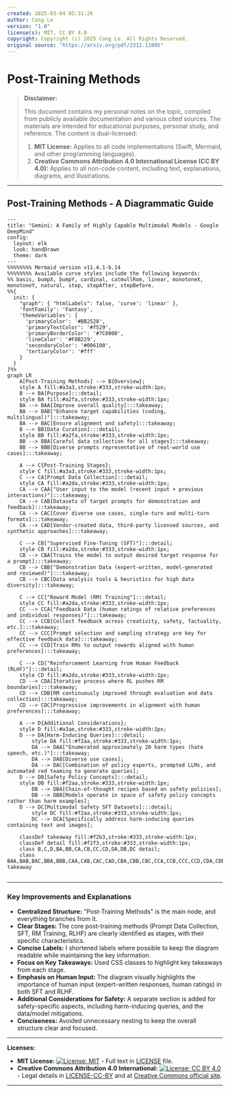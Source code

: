 ```yaml
---
created: 2025-03-04 05:31:26
author: Cong Le
version: "1.0"
license(s): MIT, CC BY 4.0
copyright: Copyright (c) 2025 Cong Le. All Rights Reserved.
original source: "https://arxiv.org/pdf/2312.11805"
---
```




# Post-Training Methods
> **Disclaimer:**
>
> This document contains my personal notes on the topic,
> compiled from publicly available documentation and various cited sources.
> The materials are intended for educational purposes, personal study, and reference.
> The content is dual-licensed:
> 1. **MIT License:** Applies to all code implementations (Swift, Mermaid, and other programming languages).
> 2. **Creative Commons Attribution 4.0 International License (CC BY 4.0):** Applies to all non-code content, including text, explanations, diagrams, and illustrations.
---


## Post-Training Methods - A Diagrammatic Guide 




```mermaid
---
title: "Gemini: A Family of Highly Capable Multimodal Models - Google DeepMind"
config:
  layout: elk
  look: handDrawn
  theme: dark
---
%%%%%%%% Mermaid version v11.4.1-b.14
%%%%%%%% Available curve styles include the following keywords:
%% basis, bumpX, bumpY, cardinal, catmullRom, linear, monotoneX, monotoneY, natural, step, stepAfter, stepBefore.
%%{
  init: {
    "graph": { "htmlLabels": false, 'curve': 'linear' },
    'fontFamily': 'Fantasy',
    'themeVariables': {
      'primaryColor': '#BB2528',
      'primaryTextColor': '#f529',
      'primaryBorderColor': '#7C0000',
      'lineColor': '#F8B229',
      'secondaryColor': '#006100',
      'tertiaryColor': '#fff'
    }
  }
}%%
graph LR
    A[Post-Training Methods] --> B{Overview};
    style A fill:#a3a3,stroke:#333,stroke-width:1px;
    B --> BA[Purpose]:::detail;
    style BA fill:#a2fa,stroke:#333,stroke-width:1px;
    BA --> BAA[Improve overall quality]:::takeaway;
    BA --> BAB["Enhance target capabilities (coding, multilingual)"]:::takeaway;
    BA --> BAC[Ensure alignment and safety]:::takeaway;
    B --> BB[Data Curation]:::detail;
    style BB fill:#a2fa,stroke:#333,stroke-width:1px;
    BB --> BBA[Careful data collection for all stages]:::takeaway;
    BB --> BBB[Diverse prompts representative of real-world use cases]:::takeaway;
    
    A --> C{Post-Training Stages};
    style C fill:#a3a3,stroke:#333,stroke-width:1px;
    C --> CA[Prompt Data Collection]:::detail;
    style CA fill:#a2da,stroke:#333,stroke-width:1px;
    CA --> CAA["User input to the model (recent input + previous interactions)"]:::takeaway;
    CA --> CAB[Datasets of target prompts for demonstration and feedback]:::takeaway;
    CA --> CAC[Cover diverse use cases, single-turn and multi-turn formats]:::takeaway;
    CA --> CAD[Vendor-created data, third-party licensed sources, and synthetic approaches]:::takeaway;
    
    C --> CB["Supervised Fine-Tuning (SFT)"]:::detail;
    style CB fill:#a2da,stroke:#333,stroke-width:1px;
    CB --> CBA[Trains the model to output desired target response for a prompt]:::takeaway;
    CB --> CBB["Demonstration Data (expert-written, model-generated and reviewed)"]:::takeaway;
    CB --> CBC[Data analysis tools & heuristics for high data diversity]:::takeaway;

    C --> CC["Reward Model (RM) Training"]:::detail;
    style CC fill:#a2da,stroke:#333,stroke-width:1px;
    CC --> CCA["Feedback Data (human ratings of relative preferences and individual responses)"]:::takeaway;
    CC --> CCB[Collect feedback across creativity, safety, factuality, etc.]:::takeaway;
    CC --> CCC[Prompt selection and sampling strategy are key for effective feedback data]:::takeaway;
    CC --> CCD[Train RMs to output rewards aligned with human preferences]:::takeaway;

    C --> CD["Reinforcement Learning from Human Feedback (RLHF)"]:::detail;
    style CD fill:#a2da,stroke:#333,stroke-width:1px;
    CD --> CDA[Iterative process where RL pushes RM boundaries]:::takeaway;
    CD --> CDB[RM continuously improved through evaluation and data collection]:::takeaway;
    CD --> CDC[Progressive improvements in alignment with human preferences]:::takeaway;

    A --> D{Additional Considerations};
    style D fill:#a3ae,stroke:#333,stroke-width:1px;
    D --> DA[Harm-Inducing Queries]:::detail;
        style DA fill:#f2aa,stroke:#333,stroke-width:1px;
        DA --> DAA["Enumerated approximately 20 harm types (hate speech, etc.)"]:::takeaway;
        DA --> DAB[Diverse use cases];
        DA --> DAC[Combination of policy experts, prompted LLMs, and automated red teaming to generate queries];
    D --> DB[Safety Policy Concepts]:::detail;
    style DB fill:#f2aa,stroke:#333,stroke-width:1px;
        DB --> DBA[Chain-of-thought recipes based on safety policies];
        DB --> DBB[Models operate in space of safety policy concepts rather than harm examples];
    D --> DC[Multimodal Safety SFT Datasets]:::detail;
        style DC fill:#f2aa,stroke:#333,stroke-width:1px;
        DC --> DCA[Specifically address harm-inducing queries containing text and images];

    classDef takeaway fill:#f2b3,stroke:#333,stroke-width:1px;
    classDef detail fill:#f2f3,stroke:#333,stroke-width:1px;
    class B,C,D,BA,BB,CA,CB,CC,CD,DA,DB,DC detail;
    class BAA,BAB,BAC,BBA,BBB,CAA,CAB,CAC,CAD,CBA,CBB,CBC,CCA,CCB,CCC,CCD,CDA,CDB,CDC,DAA,DAB,DAC,DBA,DBB,DCA takeaway
    
```

---


### Key Improvements and Explanations

*   **Centralized Structure:** "Post-Training Methods" is the main node, and everything branches from it.
*   **Clear Stages:** The core post-training methods (Prompt Data Collection, SFT, RM Training, RLHF) are clearly identified as stages, with their specific characteristics.
*   **Concise Labels:** I shortened labels where possible to keep the diagram readable while maintaining the key information.
*   **Focus on Key Takeaways:**  Used CSS classes to highlight key takeaways from each stage.
*   **Emphasis on Human Input:** The diagram visually highlights the importance of human input (expert-written responses, human ratings) in both SFT and RLHF.
*   **Additional Considerations for Safety:**  A separate section is added for safety-specific aspects, including harm-inducing queries, and the data/model mitigations.
*   **Conciseness:** Avoided unnecessary nesting to keep the overall structure clear and focused.



---
**Licenses:**

- **MIT License:**  [![License: MIT](https://img.shields.io/badge/License-MIT-yellow.svg)](LICENSE) - Full text in [LICENSE](LICENSE) file.
- **Creative Commons Attribution 4.0 International:** [![License: CC BY 4.0](https://licensebuttons.net/l/by/4.0/88x31.png)](LICENSE-CC-BY) - Legal details in [LICENSE-CC-BY](LICENSE-CC-BY) and at [Creative Commons official site](http://creativecommons.org/licenses/by/4.0/).

---